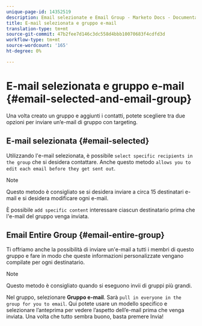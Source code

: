 ```yaml
---
unique-page-id: 14352519
description: Email selezionate e Email Group - Marketo Docs - Documentazione prodotto
title: E-mail selezionata e gruppo e-mail
translation-type: tm+mt
source-git-commit: 47b2fee7d146c3dc558d4bbb10070683f4cdfd3d
workflow-type: tm+mt
source-wordcount: '165'
ht-degree: 0%

---
```



# E-mail selezionata e gruppo e-mail {#email-selected-and-email-group}

Una volta creato un gruppo e aggiunti i contatti, potete scegliere tra due opzioni per inviare un’e-mail di gruppo con targeting.

## E-mail selezionata {#email-selected}

Utilizzando l&#39;e-mail selezionata, è possibile `select specific recipients in the group` che si desidera contattare. Anche questo metodo `allows you to edit each email before they get sent out`.

>[!NOTE]
>
>Questo metodo è consigliato se si desidera inviare a circa 15 destinatari e-mail e si desidera modificare ogni e-mail.

È possibile `add specific content` interessare ciascun destinatario prima che l&#39;e-mail del gruppo venga inviata.

## Email Entire Group {#email-entire-group}

Ti offriamo anche la possibilità di inviare un&#39;e-mail a tutti i membri di questo gruppo e fare in modo che queste informazioni personalizzate vengano compilate per ogni destinatario.

>[!NOTE]
>
>Questo metodo è consigliato quando si eseguono invii di gruppi più grandi.

Nel gruppo, selezionare **Gruppo e-mail**. Sarà `pull in everyone in the group for you to email`.  Qui potete usare un modello specifico e selezionare l’anteprima per vedere l’aspetto dell’e-mail prima che venga inviata. Una volta che tutto sembra buono, basta premere Invia!
